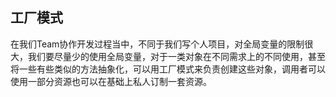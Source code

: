 ## 工厂模式

在我们Team协作开发过程当中，不同于我们写个人项目，对全局变量的限制很大，我们要尽量少的使用全局变量，对于一类对象在不同需求上的不同使用，甚至将一些有些类似的方法抽象化，可以用工厂模式来负责创建这些对象，调用者可以使用一部分资源也可以在基础上私人订制一套资源。